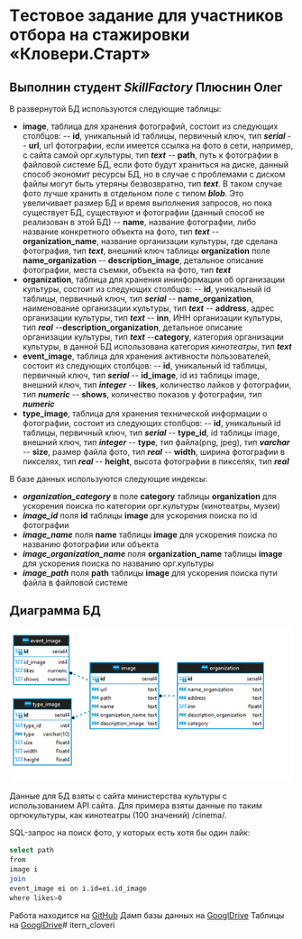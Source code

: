 # Tестовое задание для участников отбора на стажировки «Кловери.Старт»
## Выполнин студент _SkillFactory_ Плюснин Олег

В развернутой БД используются следующие таблицы:
- __image__, таблица для хранения фотографий, состоит из следующих столбцов:
-- __id__, уникальный id таблицы, первичный ключ, тип ___serial___
-- __url__, url фотографии, если имеется ссылка на фото в сети, например, с сайта самой орг.культуры, тип ___text___
-- __path__, путь к фотографии в файловой системе БД, если фото будут храниться на диске, данный способ экономит ресурсы БД, но в случае с проблемами с диском файлы могут быть утеряны безвозвратно, тип ___text___. В таком случае фото лучше хранить в отдельном поле с типом ___blob___. Это увеличивает размер БД и время выполнения запросов, но пока существует БД, существуют и фотографии (данный способ не реализован в этой БД)
-- __name__, название фотографии, либо название конкретного объекта на фото, тип ___text___
-- __organization_name__, название организации культуры, где сделана фотография, тип ___text___, внешний ключ таблицы __organization__ поле __name_organization__
-- __description_image__, детальное описание фотографии, места съемки, объекта на фото, тип ___text___
- __organization__, таблица для хранения ининформации об организации культуры, состоит из следующих столбцов:
-- __id__, уникальный id таблицы, первичный ключ, тип ___serial___
-- __name_organization__, наименование организации культуры, тип ___text___
-- __address__, адрес организации культуры, тип ___text___
-- __inn__, ИНН организации культуры, тип ___real___
--__description_organization__, детальное описание организации культуры, тип ___text___
--__category__, категория организации культуры, в данной БД использована категория _кинотеатры_, тип ___text___
- __event_image__, таблица для хранения активности пользователей, состоит из следующих столбцов:
-- __id__, уникальный id таблицы, первичный ключ, тип ___serial___
-- __id_image__, id из таблицы image, внешний ключ, тип ___integer___
-- __likes__, количество лайков у фотографии, тип ___numeric___
-- __shows__, количество показов у фотографии, тип ___numeric___
- __type_image__, таблица для хранения технической информации о фотографии, состоит из следующих столбцов:
--  __id__, уникальный id таблицы, первичный ключ, тип ___serial___
-- __type_id__, id таблицы image, внешний ключ, тип ___integer___
-- __type__, тип файла(png, jpeg), тип ___varchar___
-- __size__, размер файла фото, тип ___real___
-- __width__, ширина фотографии в пикселях, тип ___real___
-- __height__, высота фотографии в пикселях, тип ___real___

В базе данных используются следующие индексы:
- ___organization_category___ в поле __category__ таблицы __organization__ для ускорения поиска по категории орг.культуры (кинотеатры, музеи)
- ___image_id___ поля __id__ таблицы __image__ для ускорения поиска по id фотографии
- ___image_name___ поля __name__ таблицы __image__ для ускорения поиска по названию фотографии или объекта
- ___image_organization_name___ поля  __organization_name__ таблицы __image__ для ускорения поиска по названию орг.культуры
- ___image_path___ поля __path__ таблицы __image__ для ускорения поиска пути файла в файловой системе

## Диаграмма БД
<img src='diagram_DB.png'>

Данные для БД взяты с сайта министерства культуры с использованием API сайта. Для примера взяты данные по таким оргюкультуры, как кинотеатры (100 значений) /cinema/.

SQL-запрос на поиск фото, у которых есть хотя бы один лайк:
```sh
select path 
from 
image i 
join 
event_image ei on i.id=ei.id_image 
where likes>0
```


Работа находится на [GitHub]()
Дамп базы данных на [GooglDrive]()
Таблицы на [GooglDrive]()# itern_cloveri
